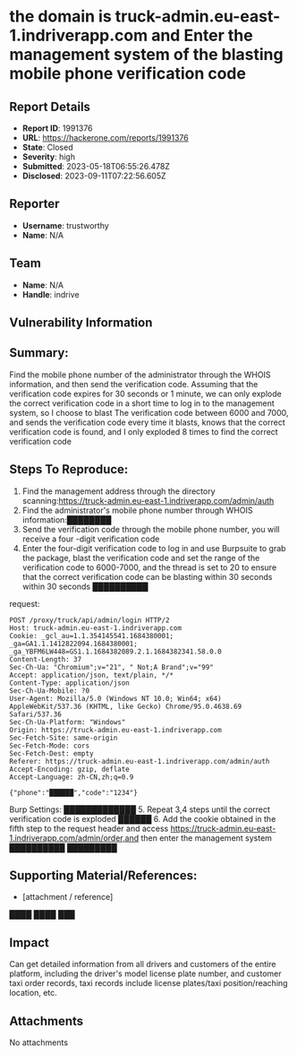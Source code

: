# the domain is truck-admin.eu-east-1.indriverapp.com and Enter the management system of the blasting mobile phone verification code

## Report Details
- **Report ID**: 1991376
- **URL**: https://hackerone.com/reports/1991376
- **State**: Closed
- **Severity**: high
- **Submitted**: 2023-05-18T06:55:26.478Z
- **Disclosed**: 2023-09-11T07:22:56.605Z

## Reporter
- **Username**: trustworthy
- **Name**: N/A

## Team
- **Name**: N/A
- **Handle**: indrive

## Vulnerability Information
## Summary:
Find the mobile phone number of the administrator through the WHOIS information, and then send the verification code. Assuming that the verification code expires for 30 seconds or 1 minute, we can only explode the correct verification code in a short time to log in to the management system, so I choose to blast The verification code between 6000 and 7000, and sends the verification code every time it blasts, knows that the correct verification code is found, and I only exploded 8 times to find the correct verification code

## Steps To Reproduce:
  1. Find the management address through the directory scanning:https://truck-admin.eu-east-1.indriverapp.com/admin/auth
  2. Find the administrator's mobile phone number through WHOIS information:████████
  3. Send the verification code through the mobile phone number, you will receive a four -digit verification code
  4. Enter the four-digit verification code to log in and use Burpsuite to grab the package, blast the verification code and set the range of the verification code to 6000-7000, and the thread is set to 20 to ensure that the correct verification code can be blasting within 30 seconds within 30 seconds
██████████

request:
```
POST /proxy/truck/api/admin/login HTTP/2
Host: truck-admin.eu-east-1.indriverapp.com
Cookie: _gcl_au=1.1.354145541.1684380001; _ga=GA1.1.1412822094.1684380001; _ga_YBFM6LW448=GS1.1.1684382089.2.1.1684382341.58.0.0
Content-Length: 37
Sec-Ch-Ua: "Chromium";v="21", " Not;A Brand";v="99"
Accept: application/json, text/plain, */*
Content-Type: application/json
Sec-Ch-Ua-Mobile: ?0
User-Agent: Mozilla/5.0 (Windows NT 10.0; Win64; x64) AppleWebKit/537.36 (KHTML, like Gecko) Chrome/95.0.4638.69 Safari/537.36
Sec-Ch-Ua-Platform: "Windows"
Origin: https://truck-admin.eu-east-1.indriverapp.com
Sec-Fetch-Site: same-origin
Sec-Fetch-Mode: cors
Sec-Fetch-Dest: empty
Referer: https://truck-admin.eu-east-1.indriverapp.com/admin/auth
Accept-Encoding: gzip, deflate
Accept-Language: zh-CN,zh;q=0.9

{"phone":"██████","code":"1234"}
 ```
Burp  Settings:
█████████████
  5. Repeat 3,4 steps until the correct verification code is exploded
██████
6. Add the cookie obtained in the fifth step to the request header and access https://truck-admin.eu-east-1.indriverapp.com/admin/order,and then enter the management system
██████████
█████████

## Supporting Material/References:

  * [attachment / reference]

████
████
███

## Impact

Can get detailed information from all drivers and customers of the entire platform, including the driver's model license plate number, and customer taxi order records, taxi records include license plates/taxi position/reaching location, etc.

## Attachments
No attachments
